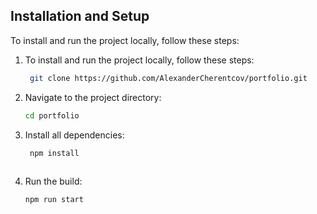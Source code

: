 ## Installation and Setup
To install and run the project locally, follow these steps:

1. To install and run the project locally, follow these steps:
   ```bash
    git clone https://github.com/AlexanderCherentcov/portfolio.git

2. Navigate to the project directory:
   ```bash
   cd portfolio

3. Install all dependencies:
   ```bash
    npm install
 
4. Run the build:
   ```bash
   npm run start
